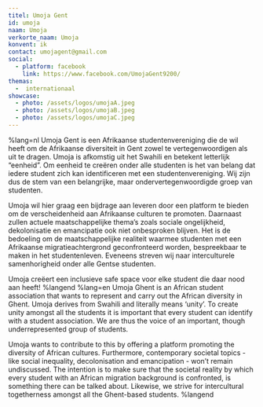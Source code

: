 ```yaml
---
titel: Umoja Gent
id: umoja
naam: Umoja
verkorte_naam: Umoja
konvent: ik
contact: umojagent@gmail.com
social:
  - platform: facebook
    link: https://www.facebook.com/UmojaGent9200/
themas:
  -  internationaal
showcase:
  - photo: /assets/logos/umojaA.jpeg
  - photo: /assets/logos/umojaB.jpeg
  - photo: /assets/logos/umojaC.jpeg 
---
```


%lang=nl Umoja Gent is een Afrikaanse studentenvereniging die de wil heeft om de Afrikaanse diversiteit in Gent zowel te vertegenwoordigen als uit te dragen. Umoja is afkomstig uit het Swahili en betekent letterlijk “eenheid”. Om eenheid te creëren onder alle studenten is het van belang dat iedere student zich kan identificeren met een studentenvereniging. Wij zijn dus de stem van een belangrijke, maar ondervertegenwoordigde groep van studenten.

Umoja wil hier graag een bijdrage aan leveren door een platform te bieden om de verscheidenheid aan Afrikaanse culturen te promoten. Daarnaast zullen actuele maatschappelijke thema’s zoals sociale ongelijkheid, dekolonisatie en emancipatie ook niet onbesproken blijven. Het is de bedoeling om de maatschappelijke realiteit waarmee studenten met een Afrikaanse migratieachtergrond  geconfronteerd worden, bespreekbaar te maken in het studentenleven. Eveneens streven wij naar interculturele samenhorigheid onder alle Gentse studenten.

Umoja creëert een inclusieve safe space voor elke student die daar nood aan heeft! %langend %lang=en Umoja Ghent is an African student association that wants to represent and carry out the African diversity in Ghent. Umoja derives from Swahili and literally means ‘unity’. To create unity amongst all the students it is important that every student can identify with a student association. We are thus the voice of an important, though underrepresented group of students.  

Umoja wants to contribute to this by offering a platform promoting the diversity of African cultures. Furthermore, contemporary societal topics - like social inequality, decolonisation and emancipation - won’t remain undiscussed. The intention is to make sure that the societal reality by which every student with an African migration background is confronted, is something there can be talked about. Likewise, we strive for intercultural togetherness amongst all the Ghent-based students. %langend
